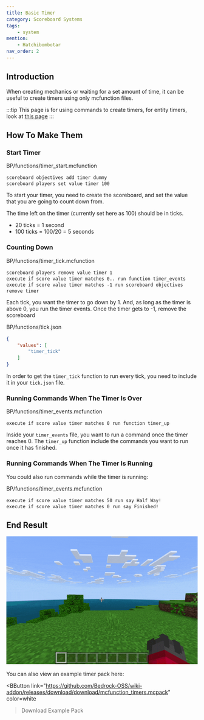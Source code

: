 ```yaml
---
title: Basic Timer
category: Scoreboard Systems
tags:
    - system
mention:
    - Hatchibombotar
nav_order: 2
---
```


## Introduction

When creating mechanics or waiting for a set amount of time, it can be useful to create timers using only mcfunction files.

:::tip
This page is for using commands to create timers, for entity timers, look at [this page](/entities/timers)
:::

## How To Make Them

### Start Timer

<CodeHeader>BP/functions/timer_start.mcfunction</CodeHeader>

```
scoreboard objectives add timer dummy
scoreboard players set value timer 100
```
To start your timer, you need to create the scoreboard, and set the value that you are going to count down from.

The time left on the timer (currently set here as 100) should be in ticks.
- 20 ticks = 1 second
- 100 ticks = 100/20 = 5 seconds

### Counting Down

<CodeHeader>BP/functions/timer_tick.mcfunction</CodeHeader>

```
scoreboard players remove value timer 1
execute if score value timer matches 0.. run function timer_events
execute if score value timer matches -1 run scoreboard objectives remove timer
```
Each tick, you want the timer to go down by 1.
And, as long as the timer is above 0, you run the timer events.
Once the timer gets to -1, remove the scoreboard

<CodeHeader>BP/functions/tick.json</CodeHeader>

```json
{
    "values": [
        "timer_tick"
    ]
}
```
In order to get the `timer_tick` function to run every tick, you need to include it in your `tick.json` file.

### Running Commands When The Timer Is Over

<CodeHeader>BP/functions/timer_events.mcfunction</CodeHeader>

```
execute if score value timer matches 0 run function timer_up
```

Inside your `timer_events` file, you want to run a command once the timer reaches 0. The `timer_up` function include the commands you want to run once it has finished.

### Running Commands When The Timer Is Running

You could also run commands while the timer is running:

<CodeHeader>BP/functions/timer_events.mcfunction</CodeHeader>

```
execute if score value timer matches 50 run say Half Way!
execute if score value timer matches 0 run say Finished!
```

## End Result

![](/assets/images/commands/timers/timer.gif)

You can also view an example timer pack here:

<BButton
	link="https://github.com/Bedrock-OSS/wiki-addon/releases/download/download/mcfunction_timers.mcpack"
	color=white
>Download Example Pack</BButton>
